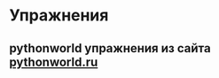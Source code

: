 # Упражнения

## pythonworld упражнения из сайта [pythonworld.ru](https://pythonworld.ru/osnovy/tasks.html)
